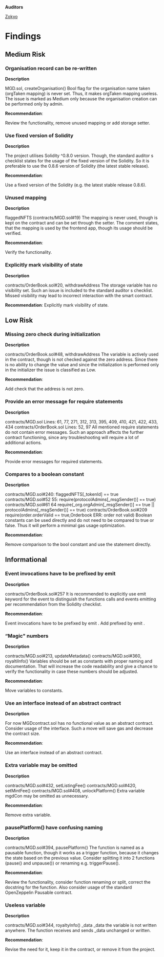 **Auditors**

[Zokyo](https://x.com/zokyo_io)

# Findings

## Medium Risk

### Organisation record can be re-written

**Description**

MGD.sol, createOrganisation()
Bool flag for the organisation name taken (orgTaken mapping) is never set. Thus, it makes
orgTaken mapping useless. The issue is marked as Medium only because the organisation
creation can be performed only by admin.

**Recommendation**:

Review the functionality, remove unused mapping or add storage setter.

### Use fixed version of Solidity

**Description**

The project utilises Solidity ^0.8.0 version. Though, the standard auditor s checklist states for
the usage of the fixed version of the Solidity. So it is preferable to use the 0.8.6 version of
Solidity (the latest stable release).

**Recommendation**:

Use a fixed version of the Solidity (e.g. the latest stable release 0.8.6).

### Unused mapping

**Description**

flaggedNFTS (contracts/MGD.sol#19)
The mapping is never used, though is kept on the contract and can be set through the setter.
The comment states, that the mapping is used by the frontend app, though its usage should
be verified.

**Recommendation**:

Verify the functionality.

### Explicitly mark visibility of state

**Description**

contracts/OrderBook.sol#20, withdrawAddress
The storage variable has no visibility set. Such an issue is included to the standard auditor s
checklist. Missed visibility may lead to incorrect interaction with the smart contract.

**Recommendation**:
Explicitly mark visibility of state.

## Low Risk

### Missing zero check during initialization

**Description**

contracts/OrderBook.sol#48, withdrawAddress
The variable is actively used in the contract, though is not checked against the zero address.
Since there is no ability to change the value and since the initialization is performed only in the
initializer the issue is classified as Low.

**Recommendation**:

Add check that the address is not zero.

### Provide an error message for require statements

**Description**

contracts/MGD.sol
Lines: 61, 77, 271, 312, 313, 395, 409, 410, 421, 422, 433, 434
contracts/OrderBook.sol
Lines: 52, 97
All mentioned require statements do not contain error messages. Such an approach affects
the further contract functioning, since any troubleshooting will require a lot of additional
actions.

**Recommendation**:

Provide error messages for required statements.

### Compares to a boolean constant

**Description**

contracts/MGD.sol#240:
flaggedNFTS[_tokenId] == true
contracts/MGD.sol#52 55:
require(protocolAdmins[_msgSender()] == true)
contracts/MGD.sol#61 64
require(_org.orgAdmin[_msgSender()] == true || protocolAdmins[_msgSender()] == true)
contracts/OrderBook.sol#209
require(order.orderValid == true,Orderbook ERR: order not valid)
Boolean constants can be used directly and do not need to be compared to true or false. Thus
it will perform a minimal gas usage optimization.

**Recommendation**:

Remove comparison to the bool constant and use the statement directly.

## Informational

### Event invocations have to be prefixed by emit

**Description**

contracts/OrderBook.sol#257
It is recommended to explicitly use emit keyword for the event to distinguish the functions
calls and events emitting per recommendation from the Solidity checklist.

**Recommendation**:

Event invocations have to be prefixed by emit . Add prefixed by emit .

### “Magic" numbers

**Description**

contracts/MGD.sol#213, updateMetadata()
contracts/MGD.sol#360, royaltiInfo()
Variables should be set as constants with proper naming and documentation. That will
increase the code readability and give a chance to verify the functionality in case these
numbers should be adjusted.

**Recommendation**:

Move variables to constants.

### Use an interface instead of an abstract contract

**Description**

For now MGDcontract.sol has no functional value as an abstract contract. Consider usage of
the interface. Such a move will save gas and decrease the contract size.

**Recommendation**:

Use an interface instead of an abstract contract.

### Extra variable may be omitted

**Description**

contracts/MGD.sol#432, setListingFee()
contracts/MGD.sol#420, setMintFee()
contracts/MGD.sol#408, unlockPlatform()
Extra variable mgdCon may be omitted as unnecessary.

**Recommendation**:

Remove extra variable.

### pausePlatform() have confusing naming

**Description**

contracts/MGD.sol#394, pausePlatform()
The function is named as a pausable function, though it works as a trigger function, because it
changes the state based on the previous value. Consider splitting it into 2 functions (pause()
and unpause()) or renaming e.g. triggerPause().

**Recommendation**:

Review the functionality, consider function renaming or split, correct the docstring for the
function. Also consider usage of the standard OpenZeppelin Pausable contract.

### Useless variable

**Description**

contracts/MGD.sol#344, royaltyInfo() _data
_data the variable is not written anywhere. The function receives and sends _data unchanged
or written.

**Recommendation**:

Revise the need for it, keep it in the contract, or remove it from the project.
